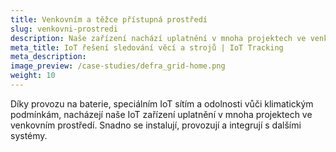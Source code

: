 ```yaml
---
title: Venkovním a těžce přístupná prostředí
slug: venkovni-prostredi
description: Naše zařízení nachází uplatnění v mnoha projektech ve venkovním prostředí. 
meta_title: IoT řešení sledování věcí a strojů | IoT Tracking
meta_description: 
image_preview: /case-studies/defra_grid-home.png
weight: 10
---
```


Díky provozu na baterie, speciálním IoT sítím a odolnosti vůči klimatickým podmínkám, nacházejí naše IoT zařízení uplatnění v mnoha projektech ve venkovním prostředí. Snadno se instalují, provozují a integrují s dalšími systémy.
